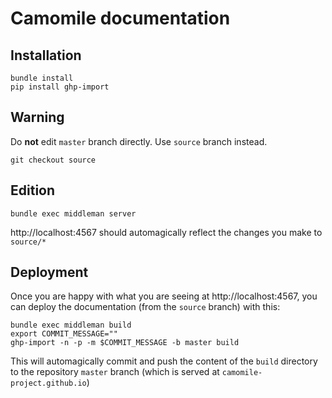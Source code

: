 # Camomile documentation

## Installation

```shell
bundle install
pip install ghp-import
```

## Warning

Do **not** edit `master` branch directly. Use `source` branch instead.

```shell
git checkout source
```

## Edition

```
bundle exec middleman server
```

http://localhost:4567 should automagically reflect the changes you make to `source/*`

## Deployment

Once you are happy with what you are seeing at http://localhost:4567, you can deploy the documentation (from the `source` branch) with this:

```shell
bundle exec middleman build
export COMMIT_MESSAGE=""
ghp-import -n -p -m $COMMIT_MESSAGE -b master build
```

This will automagically commit and push the content of the `build` directory to the repository `master` branch (which is served at `camomile-project.github.io`)
